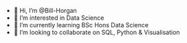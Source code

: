 - 👋 Hi, I’m @Bill-Horgan
- 👀 I’m interested in Data Science
- 🌱 I’m currently learning BSc Hons Data Science
- 💞️ I’m looking to collaborate on SQL, Python & Visualisation 

<!---
Bill-Horgan/Bill-Horgan is a ✨ special ✨ repository because its `README.md` (this file) appears on your GitHub profile.
You can click the Preview link to take a look at your changes.
--->
